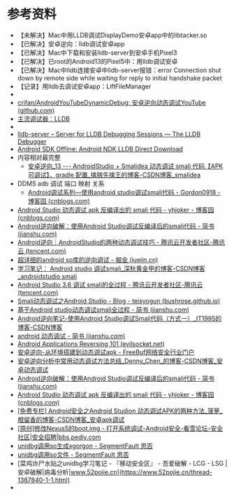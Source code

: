 # 参考资料

* 【未解决】Mac中用LLDB调试DisplayDemo安卓app中的libtacker.so
* 【已解决】安卓逆向：lldb调试安卓app
* 【已解决】Mac中下载和安装lldb-server到安卓手机Pixel3
* 【已解决】已root的Android13的Pixel5中：用lldb调试安卓
* 【已解决】Mac中lldb连接安卓中lldb-server报错：error Connection shut down by remote side while waiting for reply to initial handshake packet
* 【记录】用lldb去调试安卓app：LiftFileManager
* 
* [crifan/AndroidYouTubeDynamicDebug: 安卓逆向动态调试YouTube (github.com)](https://github.com/crifan/AndroidYouTubeDynamicDebug)
* [主流调试器：LLDB](https://book.crifan.org/books/popular_debugger_lldb/website/)
* 
* [lldb-server – Server for LLDB Debugging Sessions — The LLDB Debugger](https://lldb.llvm.org/man/lldb-server.html)
* [Android SDK Offline: Android NDK LLDB Direct Download](https://androidsdkoffline.blogspot.com/p/android-ndk-lldb-direct-download.html)
* 内容相对最完整
  * [安卓逆向_13 --- AndroidStudio + Smalidea 动态调试 smali 代码【APK可调试】、gradle 配置_擒贼先擒王的博客-CSDN博客_smalidea](https://blog.csdn.net/freeking101/article/details/105937026)
* DDMS adb 调试 端口 映射 关系
  * [Android调试系列—使用android studio调试smali代码 - Gordon0918 - 博客园 (cnblogs.com)](https://www.cnblogs.com/gordon0918/p/5570811.html)
* [Android Studio 动态调试 apk 反编译出的 smali 代码 - yhjoker - 博客园 (cnblogs.com)](https://www.cnblogs.com/yhjoker/p/8974119.html)
* [Android逆向破解：使用Android Studio调试反编译后的smali代码 - 简书 (jianshu.com)](https://www.jianshu.com/p/6e66229ab89a)
* [Android逆向｜AndroidStudio的两种动态调试技巧 - 腾讯云开发者社区-腾讯云 (tencent.com)](https://cloud.tencent.com/developer/article/1877189)
* [超详细的android so库的逆向调试 - 掘金 (juejin.cn)](https://juejin.cn/post/6995378350323826696)
* [学习笔记： Android studio 调试smali_深秋黄金甲的博客-CSDN博客_androidstudio smali](https://blog.csdn.net/qq_20914907/article/details/126044898)
* [Android Studio 3.6 调试 smali的全过程 - 腾讯云开发者社区-腾讯云 (tencent.com)](https://cloud.tencent.com/developer/article/1720360)
* [Smali动态调试之Android Studio - Blog - teisyogun (bushrose.github.io)](https://bushrose.github.io/smalidebug-androidstudio/)
* [基于Android studio动态调试smali全过程 - 简书 (jianshu.com)](https://www.jianshu.com/p/9843e80f5ac5)
* [Android逆向笔记-使用Android Studio调试Smali代码（方式一）_IT1995的博客-CSDN博客](https://blog.csdn.net/qq78442761/article/details/117917718)
* [android 动态调试 - 简书 (jianshu.com)](https://www.jianshu.com/p/9332b408451c)
* [Android Applications Reversing 101 (evilsocket.net)](https://www.evilsocket.net/2017/04/27/Android-Applications-Reversing-101/#Debugging)
* [安卓逆向-从环境搭建到动态调试apk - FreeBuf网络安全行业门户](https://www.freebuf.com/articles/285861.html)
* [安卓逆向分析中常用动态调试方法总结_Denny_Chen_的博客-CSDN博客_安卓动态调试](https://blog.csdn.net/Denny_Chen_/article/details/90580744)
* [Android逆向破解：使用Android Studio调试反编译后的smali代码 - 简书 (jianshu.com)](https://www.jianshu.com/p/6e66229ab89a)
* [Android Studio 动态调试 apk 反编译出的 smali 代码 - yhjoker - 博客园 (cnblogs.com)](https://www.cnblogs.com/yhjoker/p/8974119.html)
* [[免费专栏] Android安全之Android Studion 动态调试APK的两种方法_菠萝_橙留香的博客-CSDN博客_安卓apk调试](https://orangey.blog.csdn.net/article/details/126219935)
* [[原创]修改Nexus5的boot.img - 打开系统调试-Android安全-看雪论坛-安全社区|安全招聘|bbs.pediy.com](https://bbs.pediy.com/thread-197334.htm)
* [unidbg调用so生成xgorgon - SegmentFault 思否](https://segmentfault.com/a/1190000023651902)
* [unidbg调用so文件 - SegmentFault 思否](https://segmentfault.com/a/1190000040333765)
* [菜鸡诈尸水贴之unidbg学习笔记 - 『移动安全区』 - 吾爱破解 - LCG - LSG |安卓破解|病毒分析|www.52pojie.cn](https://www.52pojie.cn/thread-1367840-1-1.html)
* 